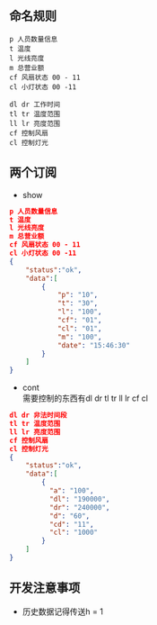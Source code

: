 ## 命名规则
```
p 人员数量信息
t 温度
l 光线亮度
m 总营业额
cf 风扇状态 00 - 11
cl 小灯状态 00 -11

dl dr 工作时间
tl tr 温度范围
ll lr 亮度范围
cf 控制风扇
cl 控制灯光
```

## 两个订阅
- show
```json
p 人员数量信息
t 温度
l 光线亮度
m 总营业额
cf 风扇状态 00 - 11
cl 小灯状态 00 -11
{
    "status":"ok",
    "data":[
        {
            "p": "10",
            "t": "30",
            "l": "100",
            "cf": "01",
            "cl": "01",
            "m": "100",
            "date": "15:46:30"
        }
    ]   
}
```
- cont  
需要控制的东西有dl dr tl tr ll lr cf cl
```json 
dl dr 非法时间段
tl tr 温度范围
ll lr 亮度范围
cf 控制风扇
cl 控制灯光
{
    "status":"ok",
    "data":[
        {
          "a": "100",
          "dl": "190000",
          "dr": "240000",
          "d": "60",
          "cd": "11",
          "cl": "1000"
        }
    ]
}
```


## 开发注意事项
- 历史数据记得传送h = 1